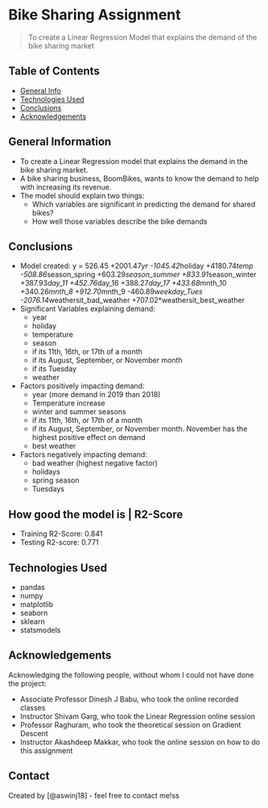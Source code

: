 # Bike Sharing Assignment
> To create a Linear Regression Model that explains the demand of the bike sharing market


## Table of Contents
* [General Info](#general-information)
* [Technologies Used](#technologies-used)
* [Conclusions](#conclusions)
* [Acknowledgements](#acknowledgements)

<!-- You can include any other section that is pertinent to your problem -->

## General Information
- To create a Linear Regression model that explains the demand in the bike sharing market.
- A bike sharing business, BoomBikes, wants to know the demand to help with increasing its revenue.
- The model should explain two things:
    - Which variables are significant in predicting the demand for shared bikes?
    - How well those variables describe the bike demands

<!-- You don't have to answer all the questions - just the ones relevant to your project. -->

## Conclusions
- Model created: y = 526.45 +2001.47*yr -1045.42*holiday +4180.74*temp -508.86*season_spring +603.29*season_summer +833.91*season_winter +387.93*day_11 +452.76*day_16 +388.27*day_17 +433.68*mnth_10 +340.26*mnth_8 +912.70*mnth_9 -460.89*weekday_Tues -2076.14*weathersit_bad_weather +707.02*weathersit_best_weather
- Significant Variables explaining demand: 
    - year
    - holiday
    - temperature
    - season
    - if its 11th, 16th, or 17th of a month
    - if its August, September, or November month
    - if its Tuesday
    - weather
- Factors positively impacting demand: 
    - year (more demand in 2019 than 2018)
    - Temperature increase
    - winter and summer seasons
    - if its 11th, 16th, or 17th of a month
    - if its August, September, or November month. November has the highest positive effect on demand
    - best weather
- Factors negatively impacting demand:
    - bad weather (highest negative factor)
    - holidays
    - spring season
    - Tuesdays

## How good the model is | R2-Score
- Training R2-Score: 0.841
- Testing R2-score: 0.771

<!-- You don't have to answer all the questions - just the ones relevant to your project. -->

## Technologies Used
- pandas
- numpy
- matplotlib
- seaborn
- sklearn
- statsmodels

<!-- As the libraries versions keep on changing, it is recommended to mention the version of library used in this project -->

## Acknowledgements
Acknowledging the following people, without whom I could not have done the project:
- Associate Professor Dinesh J Babu, who took the online recorded classes
- Instructor Shivam Garg, who took the Linear Regression online session
- Professor Raghuram, who took the theoretical session on Gradient Descent
- Instructor Akashdeep Makkar, who took the online session on how to do this assignment

## Contact
Created by [@aswinj18] - feel free to contact me!ss


<!-- Optional -->
<!-- ## License -->
<!-- This project is open source and available under the [... License](). -->

<!-- You don't have to include all sections - just the one's relevant to your project -->